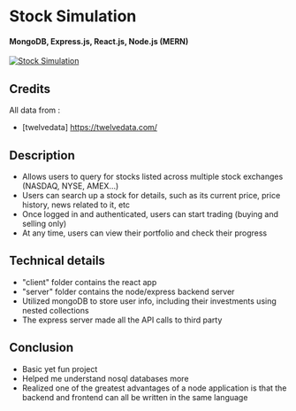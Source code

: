 # Stock Simulation

#### MongoDB, Express.js, React.js, Node.js (MERN)

[![Stock Simulation](https://img.youtube.com/vi/jfb18YuNJQY/0.jpg)](https://www.youtube.com/watch?v=jfb18YuNJQY "Stock Simulation")

## Credits
All data from :
  - [twelvedata] https://twelvedata.com/

## Description
- Allows users to query for stocks listed across multiple stock exchanges (NASDAQ, NYSE, AMEX...)
- Users can search up a stock for details, such as its current price, price history, news related to it, etc
- Once logged in and authenticated, users can start trading (buying and selling only)
- At any time, users can view their portfolio and check their progress

## Technical details
- "client" folder contains the react app
- "server" folder contains the node/express backend server
- Utilized mongoDB to store user info, including their investments using nested collections
- The express server made all the API calls to third party 
  
## Conclusion
- Basic yet fun project 
- Helped me understand nosql databases more
- Realized one of the greatest advantages of a node application is that the backend and frontend can all be written in the same language
